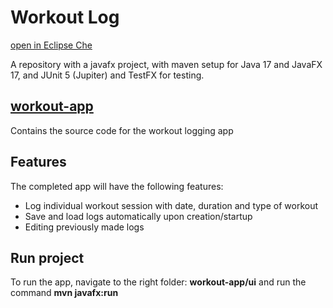 
# Workout Log

[open in Eclipse Che](https://che.stud.ntnu.no/#https://gitlab.stud.idi.ntnu.no/it1901/workout-app?new)

A repository with a javafx project, with maven setup for Java 17 and JavaFX 17, and JUnit 5 (Jupiter) and TestFX for testing.

## [workout-app](/workout-app/)

Contains the source code for the workout logging app

## Features

The completed app will have the following features:

- Log individual workout session with date, duration and type of workout
- Save and load logs automatically upon creation/startup
- Editing previously made logs

## Run project

To run the app, navigate to the right folder: **workout-app/ui** and run the command **mvn javafx:run**
